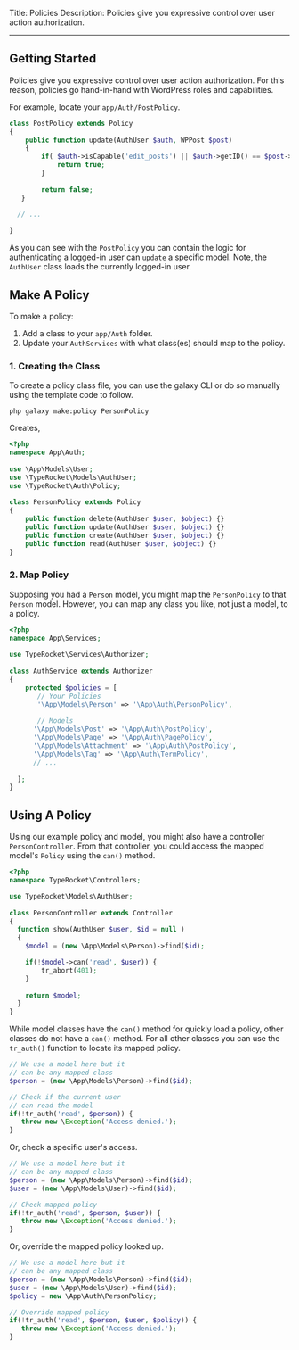 Title: Policies
Description: Policies give you expressive control over user action authorization. 

---

## Getting Started

Policies give you expressive control over user action authorization. For this reason, policies go hand-in-hand with WordPress roles and capabilities.

For example, locate your `app/Auth/PostPolicy`.  

```php
class PostPolicy extends Policy  
{  
    public function update(AuthUser $auth, WPPost $post)  
    {  
        if( $auth->isCapable('edit_posts') || $auth->getID() == $post->getUserID()) {  
            return true;  
        }  
  
        return false;  
   }

  // ...
  
}
```

As you can see with the `PostPolicy`  you can contain the logic for authenticating a logged-in user can `update` a specific model. Note, the `AuthUser` class loads the currently logged-in user.

## Make A Policy

To make a policy:

1. Add a class to your `app/Auth` folder.
2. Update your `AuthServices` with what class(es) should map to the policy.

### 1. Creating the Class

To create a policy class file, you can use the galaxy CLI or do so manually using the template code to follow. 

```
php galaxy make:policy PersonPolicy
```

Creates,

```php
<?php  
namespace App\Auth;  
  
use \App\Models\User;
use \TypeRocket\Models\AuthUser;
use \TypeRocket\Auth\Policy;
  
class PersonPolicy extends Policy  
{  
    public function delete(AuthUser $user, $object) {}  
    public function update(AuthUser $user, $object) {}  
    public function create(AuthUser $user, $object) {}  
    public function read(AuthUser $user, $object) {}  
}
```

### 2. Map Policy

Supposing you had a `Person` model, you might map the `PersonPolicy`  to that `Person` model. However, you can map any class you like, not just a model, to a policy.

```php
<?php  
namespace App\Services;  
  
use TypeRocket\Services\Authorizer;  
  
class AuthService extends Authorizer  
{  
    protected $policies = [
       // Your Policies
       '\App\Models\Person' => '\App\Auth\PersonPolicy',
   
       // Models  
	  '\App\Models\Post' => '\App\Auth\PostPolicy',  
	  '\App\Models\Page' => '\App\Auth\PagePolicy',  
	  '\App\Models\Attachment' => '\App\Auth\PostPolicy',  
	  '\App\Models\Tag' => '\App\Auth\TermPolicy',  
	  // ...
	 
  ];  
}
```

## Using A Policy

Using our example policy and model, you might also have a controller `PersonController`. From that controller, you could access the mapped model's `Policy`  using the `can()` method.

```php
<?php
namespace TypeRocket\Controllers;  

use TypeRocket\Models\AuthUser;
  
class PersonController extends Controller  
{  
  function show(AuthUser $user, $id = null )  
  {
	$model = (new \App\Models\Person)->find($id);  

	if(!$model->can('read', $user)) {  
		tr_abort(401);  
	}
	
	return $model;  
  }
}
```

While model classes have the `can()` method for quickly load a policy, other classes do not have a `can()` method. For all other classes you can use the `tr_auth()` function to locate its mapped policy.

```php
// We use a model here but it 
// can be any mapped class
$person = (new \App\Models\Person)->find($id);

// Check if the current user
// can read the model
if(!tr_auth('read', $person)) { 
   throw new \Exception('Access denied.');
}
```

Or, check a specific user's access.

```php
// We use a model here but it 
// can be any mapped class
$person = (new \App\Models\Person)->find($id);
$user = (new \App\Models\User)->find($id);

// Check mapped policy
if(!tr_auth('read', $person, $user)) {
   throw new \Exception('Access denied.');
}
```

Or, override the mapped policy looked up.

```php
// We use a model here but it 
// can be any mapped class
$person = (new \App\Models\Person)->find($id);
$user = (new \App\Models\User)->find($id);
$policy = new \App\Auth\PersonPolicy;

// Override mapped policy
if(!tr_auth('read', $person, $user, $policy)) {
   throw new \Exception('Access denied.');
}
```